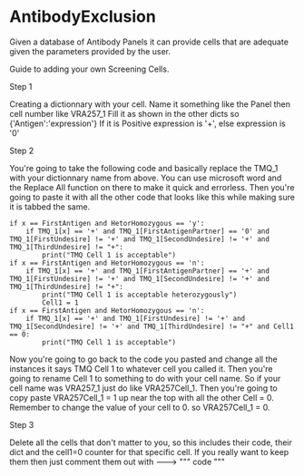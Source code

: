# AntibodyExclusion
Given a database of Antibody Panels it can provide cells that are adequate given the parameters provided by the user.

Guide to adding your own Screening Cells.

Step 1

Creating a dictionnary with your cell. Name it something like the Panel then cell number like VRA257_1
Fill it as shown in the other dicts so {'Antigen':'expression'} If it is Positive expression is '+', else expression is '0'

Step 2

You're going to take the following code and basically replace the TMQ_1 with your dictionnary name from above. You can use microsoft word and the
Replace All function on there to make it quick and errorless. Then you're going to paste it with all the other code that looks like this while
making sure it is tabbed the same. 

    if x == FirstAntigen and HetorHomozygous == 'y':
        if TMQ_1[x] == '+' and TMQ_1[FirstAntigenPartner] == '0' and TMQ_1[FirstUndesire] != '+' and TMQ_1[SecondUndesire] != '+' and TMQ_1[ThirdUndesire] != "+":
            print("TMQ Cell 1 is acceptable")
    if x == FirstAntigen and HetorHomozygous == 'n':
        if TMQ_1[x] == '+' and TMQ_1[FirstAntigenPartner] == '+' and TMQ_1[FirstUndesire] != '+' and TMQ_1[SecondUndesire] != '+' and TMQ_1[ThirdUndesire] != "+":
            print("TMQ Cell 1 is acceptable heterozygously")
            Cell1 = 1
    if x == FirstAntigen and HetorHomozygous == 'n':
        if TMQ_1[x] == '+' and TMQ_1[FirstUndesire] != '+' and TMQ_1[SecondUndesire] != '+' and TMQ_1[ThirdUndesire] != "+" and Cell1 == 0:
            print("TMQ Cell 1 is acceptable")

Now you're going to go back to the code you pasted and change all the instances it says TMQ Cell 1 to whatever cell you called it. Then you're going
to rename Cell 1 to something to do with your cell name. So if your cell name was VRA257_1 just do like VRA257Cell_1. Then you're going to copy paste
VRA257Cell_1 = 1 up near the top with all the other Cell = 0. Remember to change the value of your cell to 0. so VRA257Cell_1 = 0.

Step 3

Delete all the cells that don't matter to you, so this includes their code, their dict and the cell1=0 counter for that specific cell. 
If you really want to keep them then just comment them out with
--->    """ code """

